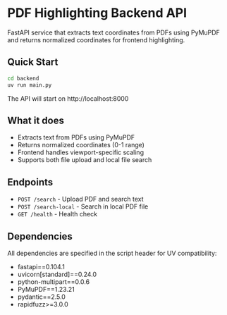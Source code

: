 # PDF Highlighting Backend API

FastAPI service that extracts text coordinates from PDFs using PyMuPDF and returns normalized coordinates for frontend highlighting.

## Quick Start

```bash
cd backend
uv run main.py
```

The API will start on http://localhost:8000

## What it does

- Extracts text from PDFs using PyMuPDF
- Returns normalized coordinates (0-1 range) 
- Frontend handles viewport-specific scaling
- Supports both file upload and local file search

## Endpoints

- `POST /search` - Upload PDF and search text
- `POST /search-local` - Search in local PDF file  
- `GET /health` - Health check

## Dependencies

All dependencies are specified in the script header for UV compatibility:
- fastapi==0.104.1
- uvicorn[standard]==0.24.0
- python-multipart==0.0.6
- PyMuPDF==1.23.21
- pydantic==2.5.0
- rapidfuzz>=3.0.0